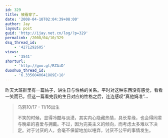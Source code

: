 ```yaml
---
id: 329
title: 被看穿了…
date: '2008-04-10T02:04:39+08:00'
author: Jay
layout: post
guid: 'http://ijay.net.cn/log/?p=329'
permalink: /2008/04/10/329
dsq_thread_id:
    - '4271292605'
views:
    - '3541'
shorturl:
    - 'http://goo.gl/RZAiD'
duoshuo_thread_id:
    - '6.3356040641889E+18'
---
```


昨天大班群里有一篇帖子，讲生日与性格的关系。平时对这种东西没有感觉，看看一笑而已，但这一篇看完我的生日对应的性格之后，连连感叹“真他妈准”…

<blockquote>
乌鸦10/17 - 11/16出生

不笑的时候，显得冷酷与淡漠，其实内心隐藏热情，具长辈缘，也会得同辈与晚辈的喜爱与拥戴。不过，因为完美主义的倾向，而考虑太多难以下决定。对于讨厌的人，会毫不保留地加以唾弃，讨厌不公平的事情发生。
</blockquote>